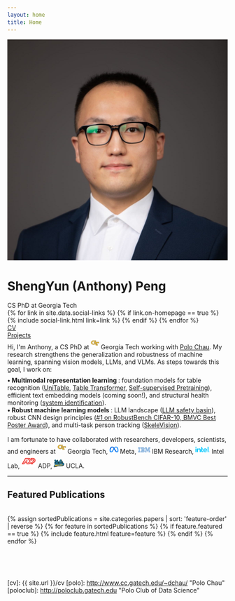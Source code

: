 ```yaml
---
layout: home
title: Home
---
```


<div id="intro-wrapper" class="l-middle">
	<div id="intro-title-wrapper">
		<div id="intro-image-wrapper">
			<img id="intro-image" src="/images/2022-square.jpg"></div>
		<div id="intro-title-text-wrapper">
			<h1 id="intro-title">ShengYun (Anthony) Peng</h1>
			<div id="intro-subtitle">CS PhD at Georgia Tech</div>
			<div id="intro-title-socials">
				{% for link in site.data.social-links %}
					{% if link.on-homepage == true %}
						{% include social-link.html link=link %}
					{% endif %}
				{% endfor %}
			</div>
		</div>
	</div>
	<!-- <hr class="l-middle home-hr"> -->
	<div id="everything-else" class="l-middle">
		<a href="{{ site.url }}/cv"><div><i class="fa fa-portrait icon icon-right-space"></i>CV</div></a>
		<a href="{{ site.url }}/projects"><div><i class="fa fa-shapes icon icon-right-space"></i>Projects</div></a>
		<!-- <a href="{{ site.url }}/everything-else"><div><i class="fa fa-list-ul icon icon-right-space"></i>Everything Else</div></a> -->
	</div>
	<div>
		Hi, I'm Anthony, a CS PhD at <img class="intro-logo" style="width: 19px; padding-bottom: 5px;" src="/images/gatech.svg"> Georgia Tech working with <a href="http://www.cc.gatech.edu/~dchau/">Polo Chau</a>. My research strengthens the generalization and robustness of machine learning, spanning vision models, LLMs, and VLMs. As steps towards this goal, I work on: 
	</div>
	<div style="height: 0.5rem"></div>
	<div>
		<b> &bull; Multimodal representation learning </b>: foundation models for table recognition (<a href="https://arxiv.org/abs/2403.04822">UniTable</a>, <a href="https://arxiv.org/abs/2311.05565">Table Transformer</a>, 
		<a href="https://arxiv.org/abs/2402.15578">Self-supervised Pretraining</a>), efficient text embedding models (coming soon!), 
		<!-- RGB-infrared fusion object tracking (<a href="https://www.sciencedirect.com/science/article/pii/S092359651930342X">DsiamMFT</a>, <a href="https://ieeexplore.ieee.org/abstract/document/8809774">SiamFT</a>),  -->
		and structural health monitoring (<a href="https://www.techno-press.org/content/?page=article&journal=sss&volume=27&num=5&ordernum=7">system identification</a>).
		<br>
		<b> &bull; Robust machine learning models </b>: LLM landscape (<a href="https://arxiv.org/abs/2405.17374">LLM safety basin</a>), robust CNN design principles (<a href="https://arxiv.org/abs/2308.16258">#1 on RobustBench CIFAR-10, BMVC Best Poster Award</a>), and multi-task person tracking (<a href="https://link.springer.com/chapter/10.1007/978-3-031-25056-9_29">SkeleVision</a>).
		 <!-- and defending LLM attacks (<a href="https://arxiv.org/abs/2308.07308">LLM Self Defense</a>) -->
	</div>
	<div style="height: 1rem"></div>
	<div>
		I am fortunate to have collaborated with researchers, developers, scientists, and engineers at 
        <img class="intro-logo" style="width: 19px; padding-bottom: 5px;" src="/images/gatech.svg"> Georgia Tech, 
		<img class="intro-logo" style="width: 20px; padding-bottom: 3px;" src="/images/meta.png"> Meta, 
		<img class="intro-logo" style="width: 28px; padding-bottom: 3px;" src="/images/ibm.png"> IBM Research, 
        <img class="intro-logo" style="width: 33px; padding-bottom: 3px;" src="/images/intel.svg"> Intel Lab, 
		<img class="intro-logo" style="width: 34px; padding-bottom: 3px;" src="/images/adp.png"> ADP, 
        <img class="intro-logo" style="width: 24px; padding-bottom: 3px;" src="/images/ucla.svg"> UCLA. 
        <!-- <img class="intro-logo" style="width: 20px; padding-bottom: 3px;" src="/images/tongji.svg"> Tongji,
        <img class="intro-logo" style="width: 20px; padding-bottom: 3px;" src="/images/sjtu.png"> SJTU,
        and <img class="intro-logo" style="width: 20px; padding-bottom: 3px;" src="/images/fudan.svg"> Fudan. -->
	</div>
</div>


<hr class="l-middle home-hr">

<h2 class="feature-title l-middle"> Featured Publications </h2>
<div style="height: 1rem"></div>
<div class="cover-wrapper cover-wrapper-1-col l-page">
	{% assign sortedPublications = site.categories.papers | sort: 'feature-order' | reverse %}
	{% for feature in sortedPublications %}
		{% if feature.featured == true %}
			{% include feature.html feature=feature %}
		{% endif %}
	{% endfor %}
</div>

<div style="height: 4rem"></div>

<!-- <h2 class="feature-title l-middle">
	<a href="{{ site.url }}/everything-else" style="color: #303030">Everything Else</a>
</h2>
<div style="height: 1rem"></div>
<div id="everything-else" class="l-middle">
	<a href="{{ site.url }}/projects"><div>All Projects</div></a>
	<a href="{{ site.url }}/blog"><div>Blogs</div></a>
    <a href="{{ site.url }}/tools"><div>Tools</div></a>
</div> -->


[gt]: http://www.gatech.edu "Georgia Tech"
[cse]: http://cse.gatech.edu "Georgia Tech Computational Science and Engineering"
[coc]: http://www.cc.gatech.edu "Georgia Tech College of Computing"

[cv]: {{ site.url }}/cv
[polo]: http://www.cc.gatech.edu/~dchau/ "Polo Chau"
[poloclub]: http://poloclub.gatech.edu "Polo Club of Data Science"

<!-- <img class="intro-logo" style="width: 19px; padding-bottom: 5px;" src="/images/poloclub.png"> <a href="http://poloclub.gatech.edu">Polo Club of Data Science</a> -->

<!-- I have strong interests in building reliable algorithms and toolkits that understand, fortify and democratize AI security with an eye towards scalability and practicality in real-world settings.  -->

<!-- , with an emphasis on enhancing deep learning algorithm safety and explainability. I achieve this through methods of architecture modification, multi-task learning, and visualizing model behavior under adversarial attacks. My work also spans application domains such as multimodal systems, object detection, object tracking, table representation learning, and structural health monitoring. -->


<!-- In general, I have strong interests in creating scalable, efficient, and robust multimodal models.
scalable and practical AI security algorithms and toolkits. -->
